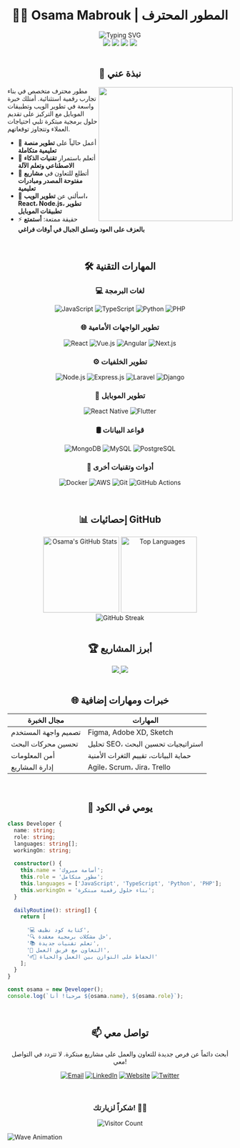 # <div align="center">👨‍💻 Osama Mabrouk | المطور المحترف</div>

<div align="center">
  <img src="https://readme-typing-svg.herokuapp.com?font=Fira+Code&weight=600&size=22&pause=1000&color=38BDAE&center=true&vCenter=true&random=false&width=435&lines=مطور+ويب+متكامل;مطور+تطبيقات+موبايل;خبير+في+تجربة+المستخدم+UI%2FUX;متخصص+في+حلول+برمجية+مبتكرة" alt="Typing SVG" />
</div>

<div align="center">
  <a href="https://linkedin.com/in/OsamaMabrouk"><img src="https://img.shields.io/badge/LinkedIn-0077B5?style=for-the-badge&logo=linkedin&logoColor=white"></a>
  <a href="https://twitter.com/OsamaMabrouk"><img src="https://img.shields.io/badge/Twitter-1DA1F2?style=for-the-badge&logo=twitter&logoColor=white"></a>
  <a href="mailto:osama.mabrouk@example.com"><img src="https://img.shields.io/badge/Email-D14836?style=for-the-badge&logo=gmail&logoColor=white"></a>
  <a href="https://OsamaMabrouk.com"><img src="https://img.shields.io/badge/Portfolio-000000?style=for-the-badge&logo=netlify&logoColor=white"></a>
</div>

<br>

## <div align="center">🌟 نبذة عني</div>

<p align="center">
  <img align="right" src="https://media.giphy.com/media/qgQUggAC3Pfv687qPC/giphy.gif" width="300">
</p>

مطور محترف متخصص في بناء تجارب رقمية استثنائية. أمتلك خبرة واسعة في تطوير الويب وتطبيقات الموبايل مع التركيز على تقديم حلول برمجية مبتكرة تلبي احتياجات العملاء وتتجاوز توقعاتهم.

- 🔭 أعمل حالياً على **تطوير منصة تعليمية متكاملة**
- 🌱 أتعلم باستمرار **تقنيات الذكاء الاصطناعي وتعلم الآلة**
- 👯 أتطلع للتعاون في **مشاريع مفتوحة المصدر ومبادرات تعليمية**
- 💬 اسألني عن **تطوير الويب، React، Node.js، تطوير تطبيقات الموبايل**
- ⚡ حقيقة ممتعة: **أستمتع بالعزف على العود وتسلق الجبال في أوقات فراغي**

<br>

## <div align="center">🛠️ المهارات التقنية</div>

<div align="center">
  
### 💻 لغات البرمجة
![JavaScript](https://img.shields.io/badge/JavaScript-F7DF1E?style=for-the-badge&logo=javascript&logoColor=black)
![TypeScript](https://img.shields.io/badge/TypeScript-007ACC?style=for-the-badge&logo=typescript&logoColor=white)
![Python](https://img.shields.io/badge/Python-3776AB?style=for-the-badge&logo=python&logoColor=white)
![PHP](https://img.shields.io/badge/PHP-777BB4?style=for-the-badge&logo=php&logoColor=white)

### 🌐 تطوير الواجهات الأمامية
![React](https://img.shields.io/badge/React-20232A?style=for-the-badge&logo=react&logoColor=61DAFB)
![Vue.js](https://img.shields.io/badge/Vue.js-35495E?style=for-the-badge&logo=vue.js&logoColor=4FC08D)
![Angular](https://img.shields.io/badge/Angular-DD0031?style=for-the-badge&logo=angular&logoColor=white)
![Next.js](https://img.shields.io/badge/Next.js-000000?style=for-the-badge&logo=next.js&logoColor=white)

### ⚙️ تطوير الخلفيات
![Node.js](https://img.shields.io/badge/Node.js-43853D?style=for-the-badge&logo=node.js&logoColor=white)
![Express.js](https://img.shields.io/badge/Express.js-404D59?style=for-the-badge&logo=express&logoColor=white)
![Laravel](https://img.shields.io/badge/Laravel-FF2D20?style=for-the-badge&logo=laravel&logoColor=white)
![Django](https://img.shields.io/badge/Django-092E20?style=for-the-badge&logo=django&logoColor=white)

### 📱 تطوير الموبايل
![React Native](https://img.shields.io/badge/React_Native-20232A?style=for-the-badge&logo=react&logoColor=61DAFB)
![Flutter](https://img.shields.io/badge/Flutter-02569B?style=for-the-badge&logo=flutter&logoColor=white)

### 🛢️ قواعد البيانات
![MongoDB](https://img.shields.io/badge/MongoDB-4EA94B?style=for-the-badge&logo=mongodb&logoColor=white)
![MySQL](https://img.shields.io/badge/MySQL-005C84?style=for-the-badge&logo=mysql&logoColor=white)
![PostgreSQL](https://img.shields.io/badge/PostgreSQL-316192?style=for-the-badge&logo=postgresql&logoColor=white)

### 🔧 أدوات وتقنيات أخرى
![Docker](https://img.shields.io/badge/Docker-2496ED?style=for-the-badge&logo=docker&logoColor=white)
![AWS](https://img.shields.io/badge/AWS-232F3E?style=for-the-badge&logo=amazon-aws&logoColor=white)
![Git](https://img.shields.io/badge/Git-F05032?style=for-the-badge&logo=git&logoColor=white)
![GitHub Actions](https://img.shields.io/badge/GitHub_Actions-2088FF?style=for-the-badge&logo=github-actions&logoColor=white)

</div>

<br>

## <div align="center">📊 إحصائيات GitHub</div>

<div align="center">
  <img src="https://github-readme-stats.vercel.app/api?username=OsamaMabrouk0&show_icons=true&theme=radical" alt="Osama's GitHub Stats" height="170">
  <img src="https://github-readme-stats.vercel.app/api/top-langs/?username=OsamaMabrouk0&layout=compact&theme=radical" alt="Top Languages" height="170">
</div>

<div align="center">
  <img src="https://github-readme-streak-stats.herokuapp.com/?user=OsamaMabrouk0&theme=radical" alt="GitHub Streak">
</div>

<br>

## <div align="center">🏆 أبرز المشاريع</div>

<div align="center">
  <a href="https://github.com/OsamaMabrouk0/project1">
    <img src="https://github-readme-stats.vercel.app/api/pin/?username=OsamaMabrouk0&repo=project1&theme=radical">
  </a>
  <a href="https://github.com/OsamaMabrouk0/project2">
    <img src="https://github-readme-stats.vercel.app/api/pin/?username=OsamaMabrouk0&repo=project2&theme=radical">
  </a>
</div>

<br>

## <div align="center">🌐 خبرات ومهارات إضافية</div>

<div align="center">
  
| مجال الخبرة | المهارات |
|------------|---------|
| تصميم واجهة المستخدم | Figma, Adobe XD, Sketch |
| تحسين محركات البحث | تحليل SEO، استراتيجيات تحسين البحث |
| أمن المعلومات | حماية البيانات، تقييم الثغرات الأمنية |
| إدارة المشاريع | Agile، Scrum، Jira، Trello |

</div>

<br>

## <div align="center">📌 يومي في الكود</div>

```typescript
class Developer {
  name: string;
  role: string;
  languages: string[];
  workingOn: string;
  
  constructor() {
    this.name = 'أسامة مبروك';
    this.role = 'مطور متكامل';
    this.languages = ['JavaScript', 'TypeScript', 'Python', 'PHP'];
    this.workingOn = 'بناء حلول رقمية مبتكرة';
  }
  
  dailyRoutine(): string[] {
    return [
   
      '💻 كتابة كود نظيف',
      '🔍 حل مشكلات برمجية معقدة',
      '📚 تعلم تقنيات جديدة',
      '🤝 التعاون مع فريق العمل',
      '🏃‍♂️ الحفاظ على التوازن بين العمل والحياة'
    ];
  }
}

const osama = new Developer();
console.log(`مرحباً! أنا ${osama.name}, ${osama.role}`);
```

<br>

## <div align="center">📫 تواصل معي</div>

<div align="center">
  <p>أبحث دائماً عن فرص جديدة للتعاون والعمل على مشاريع مبتكرة. لا تتردد في التواصل معي!</p>
  
  [![Email](https://img.shields.io/badge/Email-osama.mabrouk@example.com-D14836?style=flat-square&logo=gmail&logoColor=white)](mailto:osama.mabrouk@example.com)
  [![LinkedIn](https://img.shields.io/badge/LinkedIn-OsamaMabrouk-0077B5?style=flat-square&logo=linkedin&logoColor=white)](https://linkedin.com/in/OsamaMabrouk)
  [![Website](https://img.shields.io/badge/Website-OsamaMabrouk.com-000000?style=flat-square&logo=About.me&logoColor=white)](https://osamamabrouk.com)
  [![Twitter](https://img.shields.io/badge/Twitter-@OsamaMabrouk-1DA1F2?style=flat-square&logo=twitter&logoColor=white)](https://twitter.com/OsamaMabrouk)
</div>

<br>

<div align="center">

### شكراً لزيارتك! 👨‍💻
  
<img src="https://profile-counter.glitch.me/OsamaMabrouk0/count.svg" alt="Visitor Count">

</div>

![Wave Animation](https://raw.githubusercontent.com/trinib/trinib/snake/github-contribution-grid-snake-dark.svg)
